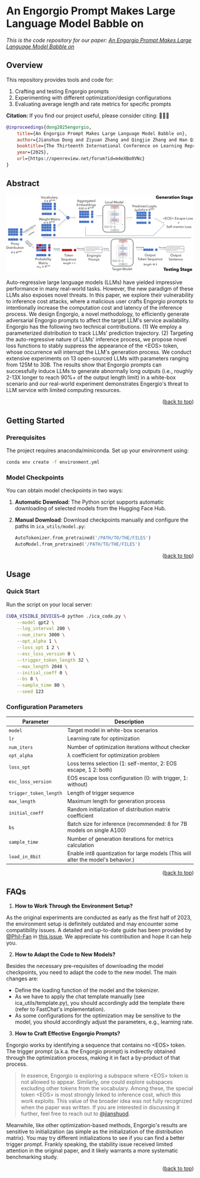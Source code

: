 <a name="readme-top"></a>

# An Engorgio Prompt Makes Large Language Model Babble on

*This is the code repository for our paper: [An Engorgio Prompt Makes Large Language Model Babble on](https://arxiv.org/abs/2412.19394)*

## Overview

This repository provides tools and code for:

1. Crafting and testing Engorgio prompts
2. Experimenting with different optimization/design configurations
3. Evaluating average length and rate metrics for specific prompts

**Citation:** If you find our project useful, please consider citing: 🤗🤗🤗
```bibtex
@inproceedings{dong2025engorgio,
    title={An Engorgio Prompt Makes Large Language Model Babble on},
    author={Jianshuo Dong and Ziyuan Zhang and Qingjie Zhang and Han Qiu and Tianwei Zhang and Hao Wang and Hewu Li and Qi Li and Chao Zhang and Ke Xu},
    booktitle={The Thirteenth International Conference on Learning Representations},
    year={2025},
    url={https://openreview.net/forum?id=m4eXBo0VNc}
}
```

## Abstract

![alt text](assets/engorgio-overview.jpg)


Auto-regressive large language models (LLMs) have yielded impressive performance in many real-world tasks. 
However, the new paradigm of these LLMs also exposes novel threats. 
In this paper, we explore their vulnerability to inference cost attacks, where a malicious user crafts Engorgio prompts to intentionally increase the computation cost and latency of the inference process. We design Engorgio, a novel methodology, to efficiently generate adversarial Engorgio prompts to affect the target LLM's service availability. Engorgio has the following two technical contributions. 
(1) We employ a parameterized distribution to track LLMs' prediction trajectory. (2) Targeting the auto-regressive nature of LLMs' inference process, we propose novel loss functions to stably suppress the appearance of the \<EOS\> token, whose occurrence will interrupt the LLM's generation process. 
We conduct extensive experiments on 13 open-sourced LLMs with parameters ranging from 125M to 30B. 
The results show that Engorgio prompts can successfully induce LLMs to generate abnormally long outputs (i.e., roughly 2-13X longer to reach 90\%+ of the output length limit)
in a white-box scenario and our real-world experiment demonstrates Engergio's threat to LLM service with limited computing resources.


<p align="right">(<a href="#readme-top">back to top</a>)</p>


## Getting Started

### Prerequisites

The project requires anaconda/miniconda. Set up your environment using:

```bash
conda env create -f environment.yml
```

### Model Checkpoints

You can obtain model checkpoints in two ways:

1. **Automatic Download**: The Python script supports automatic downloading of selected models from the Hugging Face Hub.

2. **Manual Download**: Download checkpoints manually and configure the paths in `ica_utils/model.py`:
   ```python
   AutoTokenizer.from_pretrained('/PATH/TO/THE/FILES')
   AutoModel.from_pretrained('/PATH/TO/THE/FILES')
   ```


<p align="right">(<a href="#readme-top">back to top</a>)</p>



## Usage

### Quick Start

Run the script on your local server:

```bash
CUDA_VISIBLE_DEVICES=0 python ./ica_code.py \
    --model gpt2 \
    --log_interval 200 \
    --num_iters 3000 \
    --opt_alpha 1 \
    --loss_opt 1 2 \
    --esc_loss_version 0 \
    --trigger_token_length 32 \
    --max_length 2048 \
    --initial_coeff 0 \
    --bs 8 \
    --sample_time 80 \
    --seed 123
```

### Configuration Parameters

| Parameter | Description |
|-----------|-------------|
| `model` | Target model in white-box scenarios |
| `lr` | Learning rate for optimization |
| `num_iters` | Number of optimization iterations without checker |
| `opt_alpha` | λ coefficient for optimization problem |
| `loss_opt` | Loss terms selection (1: self-mentor, 2: EOS escape, 1 2: both) |
| `esc_loss_version` | EOS escape loss configuration (0: with trigger, 1: without) |
| `trigger_token_length` | Length of trigger sequence |
| `max_length` | Maximum length for generation process |
| `initial_coeff` | Random initialization of distribution matrix coefficient |
| `bs` | Batch size for inference (recommended: 8 for 7B models on single A100) |
| `sample_time` | Number of generation iterations for metrics calculation |
| `load_in_8bit` | Enable int8 quantization for large models (This will alter the model's behavior.) |


<p align="right">(<a href="#readme-top">back to top</a>)</p>


## FAQs

1. **How to Work Through the Environment Setup?**

As the original experiments are conducted as early as the first half of 2023, the environment setup is definitely outdated and may encounter some compatibility issues. A detailed and up-to-date guide has been provided by [@Phil-Fan](https://github.com/Phil-Fan) in [this issue](https://github.com/jianshuod/Engorgio-prompt/issues/3). We appreciate his contribution and hope it can help you.

2. **How to Adapt the Code to New Models?**

Besides the necessary pre-requisites of downloading the model checkpoints, you need to adapt the code to the new model. The main changes are:
- Define the loading function of the model and the tokenizer.
- As we have to apply the chat template manually (see ica_utils/template.py), you should accordingly add the template there (refer to FastChat's implementation).
- As some configurations for the optimization may be sensitive to the model, you should accordingly adjust the parameters, e.g., learning rate.

3. **How to Craft Effective Engorgio Prompts?**

Engorgio works by identifying a sequence that contains no \<EOS\> token. The trigger prompt (a.k.a. the Engorgio prompt) is indirectly obtained through the optimization process, making it in fact a by-product of that process.
 >  In essence, Engorgio is exploring a subspace where \<EOS\> token is not allowed to appear. Similarly, one could explore subspaces excluding other tokens from the vocabulary. Among these, the special token \<EOS\> is most strongly linked to inference cost, which this work exploits. This value of the broader idea was not fully recognized when the paper was written. If you are interested in discussing it further, feel free to reach out to [@jianshuod](https://github.com/jianshuod).
 
Meanwhile, like other optimization-based methods, Engorgio's results are sensitive to initialization (as simple as the initialization of the distribution matrix). You may try different initializations to see if you can find a better trigger prompt. Frankly speaking, the stability issue received limited attention in the original paper, and it likely warrants a more systematic benchmarking study.



<p align="right">(<a href="#readme-top">back to top</a>)</p>
